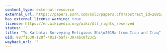 ```yaml
---
content_type: external-resource
external_url: https://papers.ssrn.com/sol3/papers.cfm?abstract_id=2885347
has_external_license_warning: true
license: https://en.wikipedia.org/wiki/All_rights_reserved
status: ''
title: "To Karbala: Surveying Religious Shi\u2019a from Iran and Iraq"
uid: 887f1530-128f-4811-baf7-397abc8f23c5
wayback_url: ''
---
```


